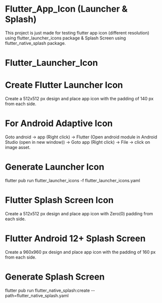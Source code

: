 # Flutter_App_Icon (Launcher & Splash)

This project is just made for testing flutter app icon (different resolution) 
using flutter_launcher_icons package & Splash Screen using flutter_native_splash package.

# Flutter_Launcher_Icon

# Create Flutter Launcher Icon
Create a 512x512 px design and place app icon with the padding of 140 px from each side.

# For Android Adaptive Icon 
Goto android -> app (Right click) -> Flutter (Open android module in Android Studio (open in new window)) -> Goto app (Right click) -> File -> click on image asset.

# Generate Launcher Icon
flutter pub run flutter_launcher_icons -f flutter_launcher_icons.yaml

# Flutter Splash Screen Icon
Create a 512x512 px design and place app icon with Zero(0) padding from each side.

# Flutter Android 12+ Splash Screen
Create a 960x960 px design and place app icon with the padding of 160 px from each side.

# Generate Splash Screen
flutter pub run flutter_native_splash:create --path=flutter_native_splash.yaml
